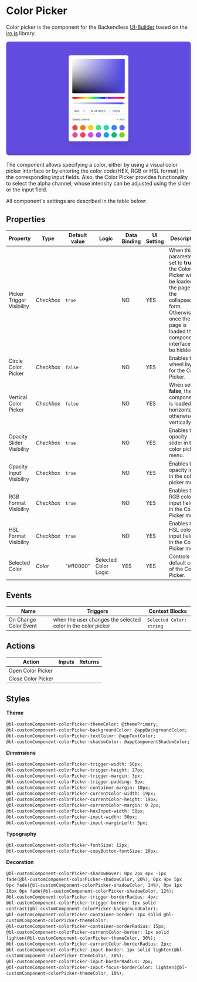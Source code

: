 # Color Picker

Color picker is the component for the Backendless [UI-Builder](https://backendless.com/developers/#ui-builder) based on the
[iro.js](https://github.com/jaames/iro.js) library.

<p align="center">
  <img src="./thumbnail.png" alt="main thumbnail" width="780"/>
</p>

The component allows specifying a color, either by using a visual color picker interface or by entering the color code(HEX, RGB or HSL format) in the corresponding input fields. Also, the Color Picker provides functionality to select the alpha channel, whose intensity can be adjusted using the slider or the input field. 

All component's settings are described in the table below:

## Properties

| Property                  | Type       | Default value | Logic                | Data Binding | UI Setting | Description                                                                                                                                                                             |
|---------------------------|------------|---------------|----------------------|--------------|------------|-----------------------------------------------------------------------------------------------------------------------------------------------------------------------------------------|
| Picker Trigger Visibility | *Checkbox* | `true`        |                      | NO           | YES        | When this parameter is set to **true**, the Color Picker will be loaded on the page in the collapsed form. Otherwise, once the page is loaded the component's interface will be hidden. |
| Circle Color Picker       | *Checkbox* | `false`       |                      | NO           | YES        | Enables the wheel layout for the Color Picker.                                                                                                                                          |
| Vertical Color Picker     | *Checkbox* | `false`       |                      | NO           | YES        | When set to **false**, the component is loaded horizontally, otherwise vertically.                                                                                                      |
| Opacity Slider Visibility | *Checkbox* | `true`        |                      | NO           | YES        | Enables the opacity slider in the color picker menu.                                                                                                                                    |
| Opacity Input Visibility  | *Checkbox* | `true`        |                      | NO           | YES        | Enables the opacity input in the color picker menu.                                                                                                                                     |
| RGB Format Visibility     | *Checkbox* | `true`        |                      | NO           | YES        | Enables the RGB color input fields in the Color Picker menu.                                                                                                                            |
| HSL Format Visibility     | *Checkbox* | `true`        |                      | NO           | YES        | Enables the HSL color input fields in the Color Picker menu.                                                                                                                            |
| Selected Color            | *Color*    | "#ff0000"     | Selected Color Logic | YES          | YES        | Controls the default color of the Color Picker.                                                                                                                                         |

## Events

| Name                  | Triggers                                                     | Context Blocks           |
|-----------------------|--------------------------------------------------------------|--------------------------|
| On Change Color Event | when the user changes the selected color in the color picker | `Selected Color: string` |

## Actions

| Action             | Inputs | Returns |
|--------------------|--------|---------|
| Open Color Picker  |        |         |
| Close Color Picker |        |         |

## Styles

**Theme**

````
@bl-customComponent-colorPicker-themeColor: @themePrimary;
@bl-customComponent-colorPicker-backgroundColor: @appBackgroundColor;
@bl-customComponent-colorPicker-textColor: @appTextColor;
@bl-customComponent-colorPicker-shadowColor: @appComponentShadowColor;
````

**Dimensions**

````
@bl-customComponent-colorPicker-trigger-width: 50px;
@bl-customComponent-colorPicker-trigger-height: 27px;
@bl-customComponent-colorPicker-trigger-margin: 3px;
@bl-customComponent-colorPicker-trigger-padding: 5px;
@bl-customComponent-colorPicker-container-margin: 10px;
@bl-customComponent-colorPicker-currentColor-width: 19px;
@bl-customComponent-colorPicker-currentColor-height: 19px;
@bl-customComponent-colorPicker-currentColor-margin: 0 2px;
@bl-customComponent-colorPicker-hexInput-width: 58px;
@bl-customComponent-colorPicker-input-width: 50px;
@bl-customComponent-colorPicker-input-marginLeft: 5px;
````

**Typography**

````
@bl-customComponent-colorPicker-fontSize: 12px;
@bl-customComponent-colorPicker-copyButton-fontSize: 20px;
````

**Decoration**

````
@bl-customComponent-colorPicker-shadowHover: 0px 2px 4px -1px fade(@bl-customComponent-colorPicker-shadowColor, 20%), 0px 4px 5px 0px fade(@bl-customComponent-colorPicker-shadowColor, 14%), 0px 1px 10px 0px fade(@bl-customComponent-colorPicker-shadowColor, 12%);
@bl-customComponent-colorPicker-trigger-borderRadius: 4px;
@bl-customComponent-colorPicker-trigger-border: 1px solid contrast(@bl-customComponent-colorPicker-backgroundColor);
@bl-customComponent-colorPicker-container-border: 1px solid @bl-customComponent-colorPicker-themeColor;
@bl-customComponent-colorPicker-container-borderRadius: 15px;
@bl-customComponent-colorPicker-currentColor-border: 1px solid lighten(@bl-customComponent-colorPicker-themeColor, 30%);
@bl-customComponent-colorPicker-currentColor-borderRadius: 2px;
@bl-customComponent-colorPicker-input-border: 1px solid lighten(@bl-customComponent-colorPicker-themeColor, 30%);
@bl-customComponent-colorPicker-input-borderRadius: 2px;
@bl-customComponent-colorPicker-input-focus-borderColor: lighten(@bl-customComponent-colorPicker-themeColor, 10%);
````
